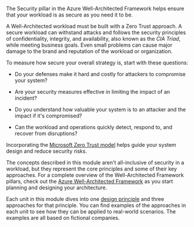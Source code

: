 The Security pillar in the Azure Well-Architected Framework helps ensure that your workload is as secure as you need it to be.

A Well-Architected workload must be built with a Zero Trust approach. A secure workload can withstand attacks and follows the security principles of confidentiality, integrity, and availability, also known as the *CIA Triad*, while meeting business goals. Even small problems can cause major damage to the brand and reputation of the workload or organization.

To measure how secure your overall strategy is, start with these questions:

- Do your defenses make it hard and costly for attackers to compromise your system?

- Are your security measures effective in limiting the impact of an incident?
- Do you understand how valuable your system is to an attacker and the impact if it's compromised?
- Can the workload and operations quickly detect, respond to, and recover from disruptions?

Incorporating the [Microsoft Zero Trust model](/security/zero-trust/zero-trust-overview) helps guide your system design and reduce security risks.

The concepts described in this module aren't all-inclusive of security in a workload, but they represent the core principles and some of their key approaches. For a complete overview of the Well-Architected Framework pillars, check out the [Azure Well-Architected Framework](/azure/well-architected) as you start planning and designing your architecture.

Each unit in this module dives into one [design principle](/azure/well-architected/security/principles) and three approaches for that principle. You can find examples of the approaches in each unit to see how they can be applied to real-world scenarios. The examples are all based on fictional companies.

